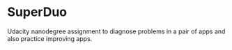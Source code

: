 # SuperDuo
Udacity nanodegree assignment to diagnose problems in a pair of apps and also practice improving apps.
